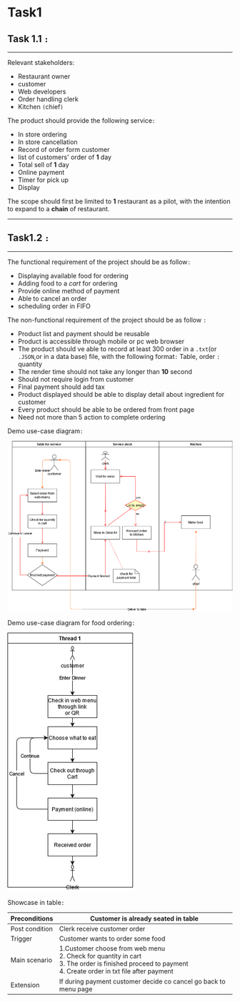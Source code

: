 # Task1

## Task 1.1 `:`

---

Relevant stakeholders:

* Restaurant owner
* customer
* Web developers
* Order handling clerk
* Kitchen `(`chief`)`

The product should provide the following service`:`

* In store ordering
* In store cancellation
* Record of order form customer
* list of customers' order of **1** day
* Total sell of **1** day  
* Online payment
* Timer for pick up
* Display

The scope should first be limited to **1** restaurant as a pilot, with the intention to expand to a **chain** of restaurant.

---

## Task1.2 `:`

---

The functional requirement of the project should be as follow`:`

* Displaying available food for ordering
* Adding food to a *cart* for ordering
* Provide online method of payment
* Able to cancel an order
* scheduling order in FIFO

The non-functional requirement of the project should be as follow `:`  

* Product list and payment should be reusable
* Product is accessible through mobile or pc web browser
* The product should ve able to record at least 300 order in a `.txt`(or `.JSON`,or in a data base) file, with the following format`:` Table, order `:` quantity  
* The render time should not take any longer than **10** second  
* Should not require login from customer
* Final payment should add tax
* Product displayed should be able to display detail about ingredient for customer
* Every product should be able to be ordered from front page
* Need not more than 5 action to complete ordering

Demo use-case diagram`:`

![alt text](./Picture/Totalusecase.png)

Demo use-case diagram for food ordering`:`

![alt text](./Picture/Usecase.png)

Showcase in table`:`

|Preconditions |Customer is already seated in table |
|---|---|
|Post condition | Clerk receive customer order
|Trigger | Customer wants to order some food|
|Main scenario| 1.Customer choose from web menu<br/> 2. Check for quantity in cart<br/> 3. The order is finished proceed to payment<br/>  4. Create order in txt file after payment
|Extension| If during payment customer decide co cancel go back to menu page
